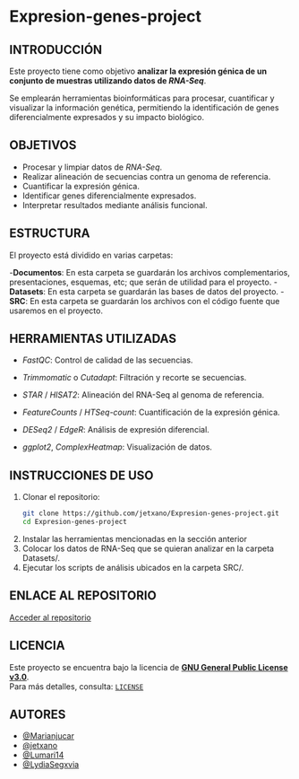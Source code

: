 # Expresion-genes-project

## INTRODUCCIÓN

Este proyecto tiene como objetivo **analizar la expresión génica de un conjunto de muestras utilizando datos de *RNA-Seq***.

Se emplearán herramientas bioinformáticas para procesar, cuantificar y visualizar la información genética, permitiendo la identificación de genes diferencialmente expresados y su impacto biológico.

## OBJETIVOS

- Procesar y limpiar datos de *RNA-Seq*.
- Realizar alineación de secuencias contra un genoma de referencia.
- Cuantificar la expresión génica.
- Identificar genes diferencialmente expresados.
- Interpretar resultados mediante análisis funcional. 

## ESTRUCTURA

El proyecto está dividido en varias carpetas:

-**Documentos**: En esta carpeta se guardarán los archivos complementarios, presentaciones, esquemas, etc; que serán de utilidad para el proyecto.
-**Datasets**: En esta carpeta se guardarán las bases de datos del proyecto.
-**SRC**: En esta carpeta se guardarán los archivos con el código fuente que usaremos en el proyecto.

## HERRAMIENTAS UTILIZADAS

- *FastQC*: Control de calidad de las secuencias.

- *Trimmomatic* o *Cutadapt*: Filtración y recorte se secuencias.

- *STAR* / *HISAT2*: Alineación del RNA-Seq al genoma de referencia.

- *FeatureCounts* / *HTSeq-count*: Cuantificación de la expresión génica.

- *DESeq2* / *EdgeR*: Análisis de expresión diferencial.

- *ggplot2*, *ComplexHeatmap*: Visualización de datos.

## INSTRUCCIONES DE USO
1. Clonar el repositorio:
   ```bash
   git clone https://github.com/jetxano/Expresion-genes-project.git
   cd Expresion-genes-project 

2. Instalar las herramientas mencionadas en la sección anterior
3. Colocar los datos de RNA-Seq que se quieran analizar en la carpeta Datasets/.
4. Ejecutar los scripts de análisis ubicados en la carpeta SRC/.

## ENLACE AL REPOSITORIO
[Acceder al repositorio](https://github.com/jetxano/Expresion-genes-project)

## LICENCIA
Este proyecto se encuentra bajo la licencia de **[GNU General Public License v3.0](https://www.gnu.org/licenses/gpl-3.0.html)**.  
Para más detalles, consulta: [`LICENSE`](LICENSE)

## AUTORES
- [@Marianjucar](https://github.com/Marianjucar)
- [@jetxano](https://github.com/jetxano)
- [@Lumari14](https://github.com/Lumari14)
- [@LydiaSegxvia](https://github.com/LydiaSegxvia)



